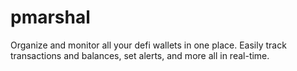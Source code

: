 # pmarshal
Organize and monitor all your defi wallets in one place. Easily track transactions and balances, set alerts, and more all in real-time.
